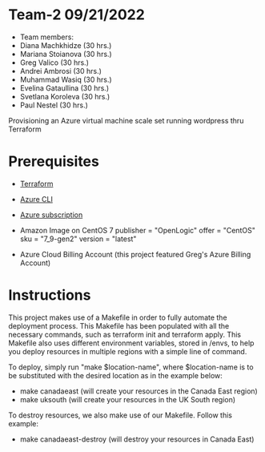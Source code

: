 # Team-2 09/21/2022
* Team members:
* Diana Machkhidze   (30 hrs.)
* Mariana Stoianova  (30 hrs.)
* Greg Valico        (30 hrs.)
* Andrei Ambrosi     (30 hrs.)
* Muhammad Wasiq     (30 hrs.)
* Evelina Gataullina (30 hrs.)
* Svetlana Koroleva  (30 hrs.)
* Paul Nestel        (30 hrs.)



Provisioning an Azure virtual machine scale set running wordpress thru Terraform


# Prerequisites

* [Terraform](https://www.terraform.io)
* [Azure CLI](https://docs.microsoft.com/en-us/cli/azure/install-azure-cli)
* [Azure subscription](https://azure.microsoft.com/en-us/free)

* Amazon Image on CentOS 7 
    publisher = "OpenLogic"
    offer     = "CentOS"
    sku       = "7_9-gen2"
    version   = "latest"

* Azure Cloud Billing Account (this project featured Greg's Azure Billing Account)



# Instructions

This project makes use of a Makefile in order to fully automate the deployment process.
This Makefile has been populated with all the necessary commands, such as terraform init and terraform apply.
This Makefile also uses different environment variables, stored in /envs, to help you deploy resources in multiple regions with a simple line of command.

To deploy, simply run "make $location-name", where $location-name is to be substituted with the desired location as in the example below:
- make canadaeast (will create your resources in the Canada East region)
- make uksouth    (will create your resources in the UK South region)

To destroy resources, we also make use of our Makefile. Follow this example:
- make canadaeast-destroy (will destroy your resources in Canada East)

